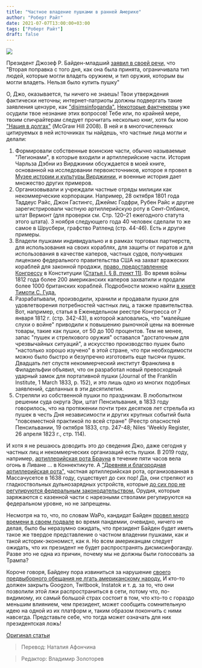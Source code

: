 ```yaml
---
title: "Частное владение пушками в ранней Америке"
author: "Роберт Райт"
date: 2021-07-07T13:00:00+03:00
tags: ["Роберт Райт"]
draft: false
---
```

![](https://www.aier.org/wp-content/uploads/2021/06/cannon-800x508.jpg)

Президент Джозеф Р. Байден-младший [заявил в своей речи,](https://www.whitehouse.gov/briefing-room/speeches-remarks/2021/06/23/remarks-by-president-biden-and-attorney-general-garland-on-gun-crime-prevention-strategy/) что "Вторая поправка с того дня, как она была принята, ограничивала тип людей, которые могли владеть оружием, и тип оружия, которым вы могли владеть. Нельзя было купить пушку"

О, Джо, оказывается, ты ничего не знаешь! Твои утверждения фактически неточны; интернет-патриоты должны подвергать такие заявления цензуре, как ["disimsinfoganda".](https://mises.in.ua/article/dismisinfoganda/) [Некоторые фактчекеры](https://versacarry.com/gun-news/biden-fails-fact-check-on-revolutionary-war-cannon-ownership/) уже осудили твое незнание этих вопросов! Тебе или, по крайней мере, твоим спичрайтерам следует прочитать несколько книг, хотя бы мою ["Нация в долгах"](https://www.amazon.com/One-Nation-Under-Debt-Jefferson/dp/0071543937) (McGraw Hill 2008). В ней и в многочисленных цитируемых в ней источниках ты найдешь, что частные лица могли и делали:

1. Формировали собственные воинские части, обычно называемые "Легионами", в которые входили и артиллерийские части. История Чарльза Дэбни из Вирджинии обсуждается в моей книге, основанной на исследовании первоисточников, которое я провел в [Музее истории и культуры Вирджинии,](https://virginiahistory.org/research/research-library) и военные история дает множество других примеров.
2. Организовывали и учреждали частные отряды милиции как некоммерческие корпорации. Например, 28 октября 1801 года Таддеус Райс, Джон Гастингс, Джеймс Годфри, Рубен Райс и другие зарегистрировали частную артиллерийскую роту в Сент-Олбансе, штат Вермонт (для проверки см. Стр. 120–21 ежегодного статута этого штата). 3 ноября следующего года 40 человек сделали то же самое в Шрусбери, графство Ратленд (стр. 44-46). Есть и другие примеры.
3. Владели пушками индивидуально и в рамках торговых партнерств, для использования на своих кораблях, для защиты от пиратов и для использования в качестве каперов, частных судов, получивших лицензию федерального правительства США на захват вражеских кораблей для законной продажи, [право, предоставленное Конгрессу](https://www.law.cornell.edu/wex/letter_of_marque) в Конституции ([Статья I, § 8, пункт 11)](https://constitution.congress.gov/browse/article-1/section-8/clause-11/). Во время войны 1812 года более 200 американских каперов захватили и продали более 1000 британских кораблей. Подробности можно найти [в книге Тимоти С. Гуда.](https://www.amazon.com/American-Privateers-War-1812-Recorded/dp/0786466952)
4. Разрабатывали, производили, хранили и продавали пушки для удовлетворения потребностей частных лиц, а также правительства. Вот, например, статья в Еженедельном реестре Конгресса от 7 января 1812 г. (стр. 342-43), в которой жаловались, что "малейшие слухи о войне" приводили к повышению рыночной цены на военные товары, такие как пушки, от 50 до 100 процентов. Тем не менее, запас "пушек и стрелкового оружия" оставался "достаточным для чрезвычайных ситуаций", а искусство производство пушек было "настолько хорошо изучено" в этой стране, что при необходимости можно было быстро и безупречно изготовить еще тысячи пушек. Двадцать лет спустя некоммерческий институт Франклина в Филадельфии объявил, что он разработал новый превосходный ударный замок для портативной пушки (Journal of the Franklin Institute, 1 March 1833, p. 152), и это лишь одно из многих подобных заявлений, сделанных в эти десятилетия.
5. Стреляли из собственной пушки по праздникам. В любопытном решении суда округа Эри, штат Пенсильвания, в 1833 году говорилось, что на протяжении почти трех десятков лет стрельба из пушек в честь Дня независимости и других крупных событий была "повсеместной практикой по всей стране" (Реестр опасностей Пенсильвании, 19 октября 1833, стр. 247-48; Niles 'Weekly Register, 26 апреля 1823 г., стр. 114).

И хотя я не решаюсь доводить это до сведения Джо, даже сегодня у частных лиц и некоммерческих организаций есть пушки. В 2019 году, например, [артиллерийская рота Брауна](https://www.lebanonct.gov/home/events/52993) в течение пяти часов вела огонь в Ливане ... в Коннектикуте. А ["Древняя и благородная артиллерийская рота",](http://www.ahac.us.com/) частная артиллерийская рота, организованная в Массачусетсе в 1638 году, существует до сих пор! Да, они стреляют из гладкоствольных дульнозарядных устройств, которые [до сих пор не регулируются федеральным законодательством.](https://www.online-paralegal-programs.com/crazy-weapons-that-are-still-legal-in-the-us/) Орудия, которые заряжаются с казенной части с нарезными стволами регулируются на федеральном уровне, но не запрещены.

Несмотря на то, что, по словам WaPo, кандидат Байден [провел много времени в своем подвале](https://www.washingtonpost.com/opinions/2020/05/21/joe-biden-is-stuck-his-basement-its-exactly-where-he-needs-be/) во время пандемии, очевидно, ничего не делая, было бы неразумно ожидать, что президент Байден будет иметь такое же твердое представление о частном владении пушками, как и такой историк-экономист, как я. Но всем американцам следует ожидать, что их президент не будет распространять дисмисинфоганду. Разве это не одна из причин, почему мы не должны были голосовать за Трампа?

Короче говоря, Байдену пора извиниться за нарушение [своего предвыборного обещания не лгать американскому народу.](https://www.nbcnews.com/think/opinion/biden-promises-truth-after-trump-s-lies-how-hold-leaders-ncna1255905) И кто-то должен закрыть Googzon, Twitbook, Instatok и т. д. за то, что они позволили этой лжи распространиться в сети, потому что, по-видимому, их самый большой страх состоит в том, что кто-то с гораздо меньшим влиянием, чем президент, может сообщить сомнительную идею на одной из их платформ и, таким образом покончить с ними навсегда. Представьте себе, что тогда может означать для них президентская ложь!

[Оригинал статьи](https://www.aier.org/article/private-cannon-ownership-in-early-america/)

> Перевод: Наталия Афончина

> Редактор: Владимир Золоторев
